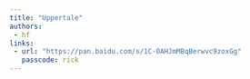 ```yaml
---
title: "Uppertale"
authors:
 - hf
links:
 - url: "https://pan.baidu.com/s/1C-0AHJmMBqBerwvc9zoxGg"
   passcode: rick
---
```


